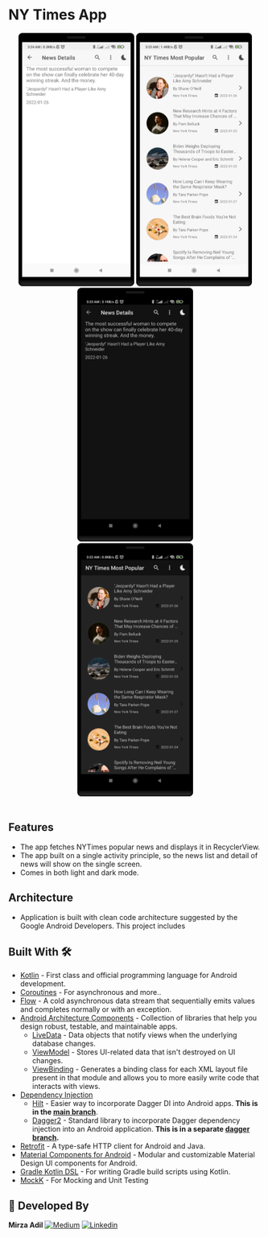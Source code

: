 # NY Times App


<div align="center">
  <img src="https://github.com/mirzaadil/NY-Times/blob/main/screenshots/day_details.png" width="230px" />  
  <img src="https://github.com/mirzaadil/NY-Times/blob/main/screenshots/day_news.png" width="230px" />  
  <img src="https://github.com/mirzaadil/NY-Times/blob/main/screenshots/night_detail_news.png" width="230px" />
  <br>
  <img src="https://github.com/mirzaadil/NY-Times/blob/main/screenshots/night_mode_news.png" width="230px" /> 
</div>

<br/>

## Features
* The app fetches NYTimes popular news and displays it in RecyclerView.
* The app built on a single activity principle, so the news list and detail of news will show on the single screen.
* Comes in both light and dark mode.

## Architecture
* Application is built with clean code architecture suggested by the Google Android Developers. This project includes

## Built With 🛠
- [Kotlin](https://kotlinlang.org/) - First class and official programming language for Android development.
- [Coroutines](https://kotlinlang.org/docs/reference/coroutines-overview.html) - For asynchronous and more..
- [Flow](https://kotlin.github.io/kotlinx.coroutines/kotlinx-coroutines-core/kotlinx.coroutines.flow/-flow/) - A cold asynchronous data stream that sequentially emits values and completes normally or with an exception.
- [Android Architecture Components](https://developer.android.com/topic/libraries/architecture) - Collection of libraries that help you design robust, testable, and maintainable apps.
  - [LiveData](https://developer.android.com/topic/libraries/architecture/livedata) - Data objects that notify views when the underlying database changes.
  - [ViewModel](https://developer.android.com/topic/libraries/architecture/viewmodel) - Stores UI-related data that isn't destroyed on UI changes.
  - [ViewBinding](https://developer.android.com/topic/libraries/view-binding) - Generates a binding class for each XML layout file present in that module and allows you to more easily write code that interacts with views.
- [Dependency Injection](https://developer.android.com/training/dependency-injection)
  - [Hilt](https://dagger.dev/hilt) - Easier way to incorporate Dagger DI into Android apps. **This is in the [main branch](https://github.com/wajahatkarim3/Imagine)**.
  - [Dagger2](https://dagger.dev/) - Standard library to incorporate Dagger dependency injection into an Android application. **This is in a separate [dagger branch](https://github.com/wajahatkarim3/Imagine/tree/dagger-branch).**
- [Retrofit](https://square.github.io/retrofit/) - A type-safe HTTP client for Android and Java.
- [Material Components for Android](https://github.com/material-components/material-components-android) - Modular and customizable Material Design UI components for Android.
- [Gradle Kotlin DSL](https://docs.gradle.org/current/userguide/kotlin_dsl.html) - For writing Gradle build scripts using Kotlin.
- [MockK](https://mockk.io) - For Mocking and Unit Testing

## 👨 Developed By
**Mirza Adil**
[![Medium](https://img.shields.io/badge/-medium-grey?logo=medium)](https://medium.com/@mirzaadil)
[![Linkedin](https://img.shields.io/badge/-linkedin-grey?logo=linkedin)](https://www.linkedin.com/in/mirzaadil/)
